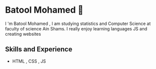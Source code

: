 # Batool Mohamed 👋

I 'm Batool Mohamed , I am studying statistics and Computer Science at faculty of science Ain Shams.
I really enjoy learning languages JS and creating websites 

## Skills and Experience
* HTML , CSS , JS 


<!--
**BatoolGasser/BatoolGasser** is a ✨ _special_ ✨ repository because its `README.md` (this file) appears on your GitHub profile.

Here are some ideas to get you started:

- 🔭 I’m currently working on ...
- 🌱 I’m currently learning ...
- 👯 I’m looking to collaborate on ...
- 🤔 I’m looking for help with ...
- 💬 Ask me about ...
- 📫 How to reach me: ...
- 😄 Pronouns: ...
- ⚡ Fun fact: ...
-->
